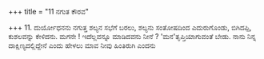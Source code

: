 +++
title = "11 ನಗುತ ಕೌರವ"

+++
11. ದುರ್ಯೋಧನನು ನಗುತ್ತ ಶಲ್ಯನ ಸಭೆಗೆ ಬರಲು, ಶಲ್ಯನು ಸಂತೋಷದಿಂದ ಎದುರುಗೊಂಡು, ಬಿಗಿದಪ್ಪಿ, ಕುಶಲವನ್ನು ಕೇಳಿದನು. ಮಗನೇ ! ಇದೆಲ್ಲವನ್ನೂ ಮಾಡಿದವನು ನೀನೆ ? 'ಮನ'ತೃಪ್ತಿಯಾಗುವಂತೆ ಬೇಡು. ನಾನು ನಿನ್ನ ದಾಕ್ಷಿಣ್ಯದಲ್ಲಿದ್ದೇನೆ ಎಂದು ಹೇಳಲು ಮಾವ ನೀವು ಹಿಂತಿರುಗಿ ಎಂದನು